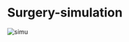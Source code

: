 # Surgery-simulation
![simu](https://github.com/Walidkilas/Surgery-simulation/assets/96785550/fff3490b-e618-4f8d-85b2-44298f52b9c0)
